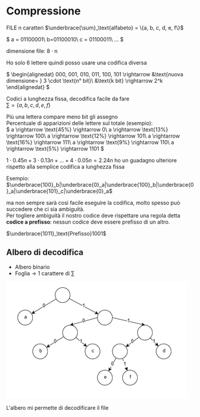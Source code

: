 # Compressione

FILE n caratteri $\underbrace{\sum}_\text{alfabeto} = \{a, b, c, d, e, f\}$

$
   a = 01100001\\
   b=01100010\\
   c = 01100011\\
   ...
$

$\text{dimensione file: } 8 \cdot \text{n}$

Ho solo 6 lettere quindi posso usare una codifica diversa

$
\begin{alignedat}
   000, 001, 010, 011, 100, 101 \rightarrow &\text{nuova dimensione= } 3 \cdot \text{n° bit}\\
   &\text{k bit} \rightarrow 2^k
\end{alignedat} 
$

Codici a lunghezza fissa, decodifica facile da fare  
$\sum = \{a, b, c, d, e, f\}$

Più una lettera compare meno bit gli assegno  
Percentuale di apparizioni delle lettere sul totale (esempio):  
$
   a \rightarrow \text{45\%} \rightarrow 0\\
   a \rightarrow \text{13\%} \rightarrow 100\\
   a \rightarrow \text{12\%} \rightarrow 101\\
   a \rightarrow \text{16\%} \rightarrow 111\\
   a \rightarrow \text{9\%} \rightarrow 110\\
   a \rightarrow \text{5\%} \rightarrow 1101
$

$1 \cdot 0.45n + 3 \cdot 0.13n + ... + 4 \cdot 0.05n = 2.24n$ ho un guadagno ulteriore rispetto alla semplice codifica a lunghezza fissa

Esempio:  
$\underbrace{100}_b|\underbrace{0}_a|\underbrace{100}_b|\underbrace{0}_a|\underbrace{101}_c|\underbrace{0}_a$

ma non sempre sarà così facile eseguire la codifica, molto spesso può succedere che ci sia ambiguità.  
Per togliere ambiguità il nostro codice deve rispettare una regola detta **codice a prefisso**: nessun codice deve essere prefisso di un altro.

$\underbrace{1011}_\text{Prefisso}1001$

## Albero di decodifica

- Albero binario
- Foglia $\rightarrow$ 1 carattere di $\sum$

![albero di decodifica](\images/albero-di-decodifica.png)

L'albero mi permette di decodificare il file